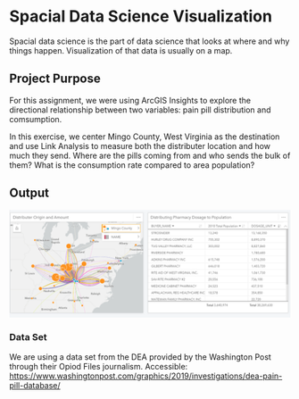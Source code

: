 # Spacial Data Science Visualization
Spacial data science is the part of data science that looks at where and why things happen. Visualization of that data is usually on a map. 

## Project Purpose
For this assignment, we were using ArcGIS Insights to explore the directional relationship between two variables: pain pill distribution and comsumption.

In this exercise, we center Mingo County, West Virginia as the destination and use Link Analysis to measure both the distributer location and how much they send. Where are the pills coming from and who sends the bulk of them? What is the consumption rate compared to area population?

## Output
![ArcGIS Insights Output, showing a map of distributor origin and amount next to a table comparing pharmacy name to 2010 population and amount distributed](
spdataviz/painpilldist.PNG)


### Data Set
We are using a data set from the DEA provided by the Washington Post through their Opiod Files journalism. Accessible: https://www.washingtonpost.com/graphics/2019/investigations/dea-pain-pill-database/
